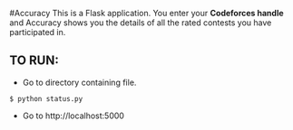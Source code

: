 #Accuracy
This is a Flask application.
You enter your **Codeforces handle** and Accuracy shows you the details of all the rated contests you have participated in.

## TO RUN:
+ Go to directory containing file.
```shell
$ python status.py
```
+ Go to http://localhost:5000
